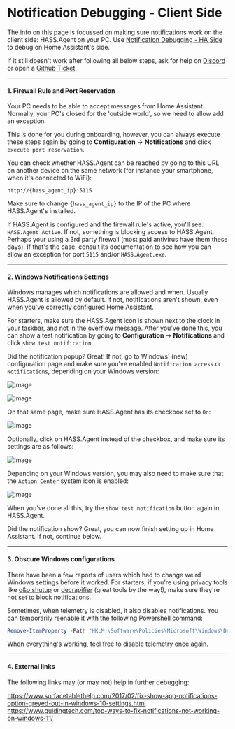 # Notification Debugging - Client Side

The info on this page is focussed on making sure notifications work on the client side: HASS.Agent on your PC. Use [Notification Debugging - HA Side](https://hassagent.readthedocs.io/en/latest/notifications/notification-debugging-ha-side/) to debug on Home Assistant's side.

If it still doesn't work after following all below steps, ask for help on [Discord](https://discord.gg/nMvqzwrVBU) or open a [Github Ticket](https://github.com/LAB02-Research/HASS.Agent/issues).

----

#### 1. Firewall Rule and Port Reservation

Your PC needs to be able to accept messages from Home Assistant. Normally, your PC's closed for the 'outside world', so we need to allow add an exception. 

This is done for you during onboarding, however, you can always execute these steps again by going to **Configuration** -> **Notifications** and click `execute port reservation`.

You can check whether HASS.Agent can be reached by going to this URL on another device on the same network (for instance your smartphone, when it's connected to WiFi):

`http://{hass_agent_ip}:5115` 

Make sure to change `{hass_agent_ip}` to the IP of the PC where HASS.Agent's installed. 

If HASS.Agent is configured and the firewall rule's active, you'll see: `HASS.Agent Active`. If not, something is blocking access to HASS.Agent. Perhaps your using a 3rd party firewall (most paid antivirus have them these days). If that's the case, consult its documentation to see how you can allow an exception for port `5115` and/or `HASS.Agent.exe`.

----

#### 2. Windows Notifications Settings

Windows manages which notifications are allowed and when. Usually HASS.Agent is allowed by default. If not, notifications aren't shown, even when you've correctly configured Home Assistant.

For starters, make sure the HASS.Agent icon is shown next to the clock in your taskbar, and not in the overflow message. After you've done this, you can show a test notification by going to **Configuration** -> **Notifications** and click `show test notification`.

Did the notification popup? Great! If not, go to Windows' (new) configuration page and make sure you've enabled `Notification access` or `Notifications`, depending on your Windows version:

![image](https://user-images.githubusercontent.com/81011038/160234660-4cf9875b-7961-4e52-882b-2e92cf14bf0a.png)

![image](https://user-images.githubusercontent.com/81011038/160234677-2ec285b7-2236-48a0-808c-1744c7940453.png)

On that same page, make sure HASS.Agent has its checkbox set to `On`:

![image](https://user-images.githubusercontent.com/81011038/160234705-37d0a079-b5e5-472a-9809-8629d5cf0b46.png)

Optionally, click on HASS.Agent instead of the checkbox, and make sure its settings are as follows:

![image](https://user-images.githubusercontent.com/81011038/160234724-db2f6336-d6d2-46c0-9856-52438a115ed6.png)

Depending on your Windows version, you may also need to make sure that the `Action Center` system icon is enabled:

![image](https://user-images.githubusercontent.com/81011038/160234962-8a1df96d-9aef-4771-a686-2b1b2b04bb87.png)

When you've done all this, try the `show test notification` button again in HASS.Agent. 

Did the notification show? Great, you can now finish setting up in Home Assistant. If not, continue below.

----

#### 3. Obscure Windows configurations

There have been a few reports of users which had to change weird Windows settings before it worked. For starters, if you're using privacy tools like [o&o shutup](https://www.oo-software.com/en/shutup10) or [decrapifier](https://github.com/n1snt/Windows-Decrapifier) (great tools by the way!), make sure they're not set to block notifications.

Sometimes, when telemetry is disabled, it also disables notifications. You can temporarily reenable it with the following Powershell command:

```powershell
Remove-ItemProperty -Path "HKLM:\Software\Policies\Microsoft\Windows\DataCollection" -Name "AllowTelemetry"
```

When everything's working, feel free to disable telemetry once again.

----

#### 4. External links

The following links may (or may not) help in further debugging:

https://www.surfacetablethelp.com/2017/02/fix-show-app-notifications-option-greyed-out-in-windows-10-settings.html
https://www.guidingtech.com/top-ways-to-fix-notifications-not-working-on-windows-11/
